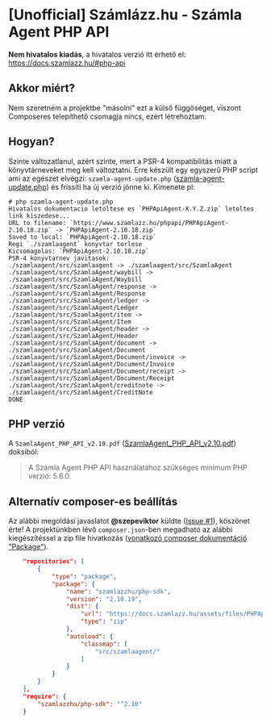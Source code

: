 # [Unofficial] Számlázz.hu - Számla Agent PHP API

**Nem hivatalos kiadás**, a hivatalos verzió itt érhető el: https://docs.szamlazz.hu/#php-api

## Akkor miért?

Nem szeretném a projektbe "másolni" ezt a külső függőséget, viszont Composeres telepíthető csomagja nincs, ezért létrehoztam.

## Hogyan?

Szinte változatlanul, azért szinte, mert a PSR-4 kompatibilitás miatt a könyvtárneveket meg kell változtatni. Erre készült egy egyszerű PHP script ami az egészet elvégzi: `szamla-agent-update.php` ([szamla-agent-update.php](./szamla-agent-update.php)) és frissíti ha új verzió jönne ki. Kimenete pl:

```shell
# php szamla-agent-update.php 
Hivatalos dokumentacio letoltese es `PHPApiAgent-X.Y.Z.zip` letoltes link kiszedese...
URL to filename: `https://www.szamlazz.hu/phpapi/PHPApiAgent-2.10.18.zip` -> `PHPApiAgent-2.10.18.zip`
Saved to local: `PHPApiAgent-2.10.18.zip`
Regi `./szamlaagent` konyvtar torlese
Kicsomagolas: `PHPApiAgent-2.10.18.zip`
PSR-4 konyvtarnev javitasok:
./szamlaagent/src/szamlaagent -> ./szamlaagent/src/SzamlaAgent
./szamlaagent/src/SzamlaAgent/waybill -> ./szamlaagent/src/SzamlaAgent/Waybill
./szamlaagent/src/SzamlaAgent/response -> ./szamlaagent/src/SzamlaAgent/Response
./szamlaagent/src/SzamlaAgent/ledger -> ./szamlaagent/src/SzamlaAgent/Ledger
./szamlaagent/src/SzamlaAgent/item -> ./szamlaagent/src/SzamlaAgent/Item
./szamlaagent/src/SzamlaAgent/header -> ./szamlaagent/src/SzamlaAgent/Header
./szamlaagent/src/SzamlaAgent/document -> ./szamlaagent/src/SzamlaAgent/Document
./szamlaagent/src/SzamlaAgent/Document/invoice -> ./szamlaagent/src/SzamlaAgent/Document/Invoice
./szamlaagent/src/SzamlaAgent/Document/receipt -> ./szamlaagent/src/SzamlaAgent/Document/Receipt
./szamlaagent/src/SzamlaAgent/creditnote -> ./szamlaagent/src/SzamlaAgent/CreditNote
DONE
```

## PHP verzió

A `SzamlaAgent_PHP_API_v2.10.pdf` ([SzamlaAgent_PHP_API_v2.10.pdf](./szamlaagent/docs/SzamlaAgent_PHP_API_v2.10.pdf)) doksiból: 

> A Számla Agent PHP API használatához szükséges minimum PHP verzió: 5.6.0.

## Alternatív composer-es beállítás

Az alábbi megoldási javaslatot **@szepeviktor** küldte ([Issue #1](https://github.com/Benjaminhu/szamlazz-php-api/issues/1)), köszönet érte! A projektünkben lévő `composer.json`-ben megadható az alábbi kiegészítéssel a zip file hivatkozás ([vonatkozó composer dokumentáció "Package"](https://getcomposer.org/doc/05-repositories.md#package-2)).

```json
    "repositories": [
        {
            "type": "package",
            "package": {
                "name": "szamlazzhu/php-sdk",
                "version": "2.10.19",
                "dist": {
                    "url": "https://docs.szamlazz.hu/assets/files/PHPApiAgent-2.10.19-ae230e82fc3b1443195e91441a4f20c8.zip",
                    "type": "zip"
                },
                "autoload": {
                    "classmap": [
                        "src/szamlaagent/"
                    ]
                }
            }
        }
    ],
    "require": {
        "szamlazzhu/php-sdk": "^2.10"
    }
```
